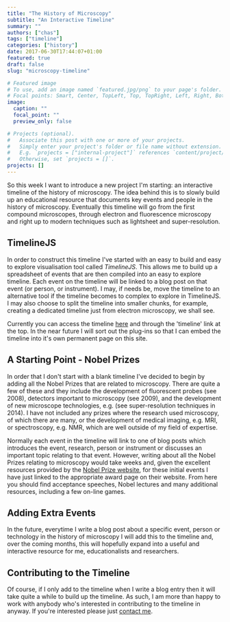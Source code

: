 ```yaml
---
title: "The History of Microscopy"
subtitle: "An Interactive Timeline"
summary: ""
authors: ["chas"]
tags: ["timeline"]
categories: ["history"]
date: 2017-06-30T17:44:07+01:00
featured: true
draft: false
slug: "microscopy-timeline"

# Featured image
# To use, add an image named `featured.jpg/png` to your page's folder.
# Focal points: Smart, Center, TopLeft, Top, TopRight, Left, Right, BottomLeft, Bottom, BottomRight.
image:
  caption: ""
  focal_point: ""
  preview_only: false

# Projects (optional).
#   Associate this post with one or more of your projects.
#   Simply enter your project's folder or file name without extension.
#   E.g. `projects = ["internal-project"]` references `content/project/deep-learning/index.md`.
#   Otherwise, set `projects = []`.
projects: []
---
```

So this week I want to introduce a new project I'm starting: an interactive timeline of the history of microscopy. The idea behind this is to slowly build up an educational resource that documents key events and people in the history of microscopy. Eventually this timeline will go from the first compound microscopes, through electron and fluorescence microscopy and right up to modern techniques such as lightsheet and super-resolution.

<!--more-->

## TimelineJS

In order to construct this timeline I've started with an easy to build and easy to explore visualisation tool called _TimelineJS_. This allows me to build up a spreadsheet of events that are then compiled into an easy to explore timeline. Each event on the timeline will be linked to a blog post on that event (or person, or instrument). I may, if needs be, move the timeline to an alternative tool if the timeline becomes to complex to explore in TimelineJS. I may also choose to split the timeline into smaller chunks, for example, creating a dedicated timeline just from electron microscopy, we shall see.

Currently you can access the timeline <a href="https://cdn.knightlab.com/libs/timeline3/latest/embed/index.html?source=1xVUEF-BWrs088M4WRcu-JL0D6xp1qHZZRX8OiOUQqfk&font=Default&lang=en&initial_zoom=2&height=650" target="_blank">here</a> and through the 'timeline' link at the top. In the near future I will sort out the plug-ins so that I can embed the timeline into it's own permanent page on this site.

## A Starting Point - Nobel Prizes

In order that I don't start with a blank timeline I've decided to begin by adding all the Nobel Prizes that are related to microscopy. There are quite a few of these and they include the development of fluorescent probes (see 2008), detectors important to microscopy (see 2009), and the development of new microscope technologies, e.g. (see super-resolution techniques in 2014). I have not included any prizes where the research used microscopy, of which there are many, or the development of medical imaging, e.g. MRI, or spectroscopy, e.g. NMR, which are well outside of my field of expertise.

Normally each event in the timeline will link to one of blog posts which introduces the event, research, person or instrument or discusses an important topic relating to that event. However, writing about all the Nobel Prizes relating to microscopy would take weeks and, given the excellent resources provided by the <a href="https://www.nobelprize.org" target="_blank">Nobel Prize website</a>, for these initial events I have just linked to the appropriate award page on their website. From here you should find acceptance speeches, Nobel lectures and many additional resources, including a few on-line games.

## Adding Extra Events

In the future, everytime I write a blog post about a specific event, person or technology in the history of microscopy I will add this to the timeline and, over the coming months, this will hopefully expand into a useful and interactive resource for me, educationalists and researchers.

## Contributing to the Timeline

Of course, if I only add to the timeline when I write a blog entry then it will take quite a while to build up the timeline. As such, I am more than happy to work with anybody who's interested in contributing to the timeline in anyway. If you're interested please just [contact me](https://www.chasnelson.co.uk/contact/).
